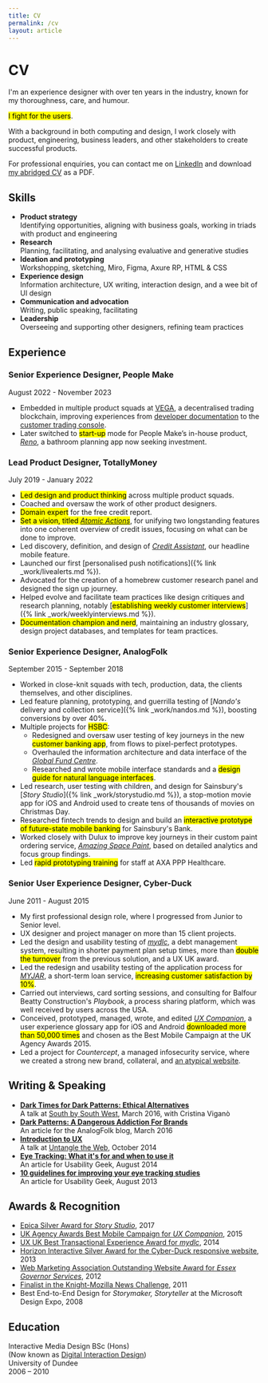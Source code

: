 ```yaml
---
title: CV
permalink: /cv
layout: article
---
```


# CV

<p class="description">I'm an experience designer with over ten years in the industry, known for my thoroughness, care, and humour.</p>

<p class="description"><mark>I fight for the users</mark>.</p>

With a background in both computing and design, I work closely with product, engineering, business leaders, and other stakeholders to create successful products.

For professional enquiries, you can contact me on [LinkedIn](http://www.linkedin.com/in/neildawson) and download [my abridged CV](Neil%20Dawson%20CV.pdf) as a PDF.

## Skills

- **Product strategy**  
Identifying opportunities, aligning with business goals, working in triads with product and engineering
- **Research**  
Planning, facilitating, and analysing evaluative and generative studies
- **Ideation and prototyping**  
Workshopping, sketching, Miro, Figma, Axure RP, HTML & CSS
- **Experience design**  
Information architecture, UX writing, interaction design, and a wee bit of UI design
- **Communication and advocation**  
Writing, public speaking, facilitating
- **Leadership**  
Overseeing and supporting other designers, refining team practices

## Experience

### Senior Experience Designer, People Make
August 2022 - November 2023

- Embedded in multiple product squads at <a href="https://vega.xyz/" target="_blank">VEGA</a>, a decentralised trading blockchain, improving experiences from <a href="https://docs.vega.xyz/" target="_blank">developer documentation</a> to the <a href="https://console.vega.xyz/" target="_blank">customer trading console</a>.
- Later switched to <mark>start-up</mark> mode for People Make’s in-house product, <a href="https://www.renovatewithreno.co.uk/" target="_blank">*Reno*</a>, a bathroom planning app now seeking investment.

### Lead Product Designer, TotallyMoney
July 2019 - January 2022

- <mark>Led design and product thinking</mark> across multiple product squads.
- Coached and oversaw the work of other product designers.
- <mark>Domain expert</mark> for the free credit report.
- <mark>Set a vision, titled <a href="/../work/eligibilityhub/#proposing-a-new-framework-for-our-product-atomic-actions"><em>Atomic Actions</em></a></mark>, for unifying two longstanding features into one coherent overview of credit issues, focusing on what can be done to improve.
- Led discovery, definition, and design of <a href="https://www.totallymoney.com/blog/credit-assistant/" target="_blank">*Credit Assistant*</a>, our headline mobile feature.
- Launched our first [personalised push notifications]({% link _work/livealerts.md %}).
- Advocated for the creation of a homebrew customer research panel and designed the sign up journey.
- Helped evolve and facilitate team practices like design critiques and research planning, notably [<mark>establishing weekly customer interviews</mark>]({% link _work/weeklyinterviews.md %}).
- <mark>Documentation champion and nerd</mark>, maintaining an industry glossary, design project databases, and templates for team practices.

### Senior Experience Designer, AnalogFolk
September 2015 - September 2018

- Worked in close-knit squads with tech, production, data, the clients themselves, and other disciplines.
- Led feature planning, prototyping, and guerrilla testing of [*Nando's* delivery and collection service]({% link _work/nandos.md %}), boosting conversions by over 40%.
- Multiple projects for <mark>HSBC</mark>:
	- Redesigned and oversaw user testing of key journeys in the new <mark>customer banking app</mark>, from flows to pixel-perfect prototypes.
	- Overhauled the information architecture and data interface of the <a href="https://www.assetmanagement.hsbc.co.uk/en/individual-investor/fund-centre" target="_blank">*Global Fund Centre*</a>.
	- Researched and wrote mobile interface standards and a <mark>design guide for natural language interfaces</mark>.
- Led research, user testing with children, and design for Sainsbury's [*Story Studio*]({% link _work/storystudio.md %}), a stop-motion movie app for iOS and Android used to create tens of thousands of movies on Christmas Day.
- Researched fintech trends to design and build an <mark>interactive prototype of future-state mobile banking</mark> for Sainsbury's Bank.
- Worked closely with Dulux to improve key journeys in their custom paint ordering service, [*Amazing Space Paint*](https://web.archive.org/web/20200920052116/https://www.analogfolk.com/work/amazing-space-paint), based on detailed analytics and focus group findings.
- Led <mark>rapid prototyping training</mark> for staff at AXA PPP Healthcare.

### Senior User Experience Designer, Cyber-Duck
June 2011 - August 2015

- My first professional design role, where I progressed from Junior to Senior level.
- UX designer and project manager on more than 15 client projects.
- Led the design and usability testing of [*mydlc*](https://web.archive.org/web/20150718071422/http://www.mydlc.co.uk/), a debt management system, resulting in shorter payment plan setup times, more than <mark>double the turnover</mark> from the previous solution, and a UX UK award.
- Led the redesign and usability testing of the application process for [*MYJAR*](https://myjar.com/), a short-term loan service, <mark>increasing customer satisfaction by 10%</mark>.
- Carried out interviews, card sorting sessions, and consulting for Balfour Beatty Construction's *Playbook*, a process sharing platform, which was well received by users across the USA.
- Conceived, prototyped, managed, wrote, and edited [*UX Companion*](http://uxcompanion.com/), a user experience glossary app for iOS and Android <mark>downloaded more than 50,000 times</mark> and chosen as the Best Mobile Campaign at the UK Agency Awards 2015.
- Led a project for *Countercept*, a managed infosecurity service, where we created a strong new brand, collateral, and <a href="https://web.archive.org/web/20160316002253/https://countercept.com/" target="_blank">an atypical website</a>.

## Writing & Speaking

- [**Dark Times for Dark Patterns: Ethical Alternatives**](http://www.slideshare.net/criviga/dark-times-for-dark-patterns-59440001)  
A talk at [South by South West](http://schedule.sxsw.com/2016/events/event_PP49272), March 2016, with Cristina Viganò
- [**Dark Patterns: A Dangerous Addiction For Brands**](http://analogfolk.com/blog/dark-patterns)  
An article for the AnalogFolk blog, March 2016
- [**Introduction to UX**](http://www.slideshare.net/neildawson/introduction-to-user-experience-40640966)  
A talk at [Untangle the Web](https://web.archive.org/web/20141024040213/https://www.meetup.com/Untangling-the-Web-London/events/211176532), October 2014
- [**Eye Tracking: What it's for and when to use it**](http://www.usabilitygeek.com/what-is-eye-tracking-when-to-use-it)  
An article for Usability Geek, August 2014
- [**10 guidelines for improving your eye tracking studies**](http://www.usabilitygeek.com/10-eye-tracking-guidelines)  
An article for Usability Geek, August 2013

## Awards & Recognition

- [Epica Silver Award for *Story Studio*](http://winners.epica-awards.com/2017/winner/68-01579-DIG/analogfolk/story-studio), 2017
- [UK Agency Awards Best Mobile Campaign for *UX Companion*](https://web.archive.org/web/20170222053834/www.ukagencyawards.com/2015-winners), 2015
- [UX UK Best Transactional Experience Award for *mydlc*](http://www.uxukawards.com/past-awards/2014-winners/), 2014
- [Horizon Interactive Silver Award for the Cyber-Duck responsive website](https://horizoninteractiveawards.com/2013/winners/winners_list_c), 2013
- [Web Marketing Association Outstanding Website Award for *Essex Governor Services*](http://www.webaward.org/winner.asp?eid=18337), 2012
- [Finalist in the Knight-Mozilla News Challenge](https://web.archive.org/web/20160102132321/https://dansinker.com/post/9588118250/knightmozilla-heads-to-berlin), 2011
- Best End-to-End Design for *Storymaker, Storyteller* at the Microsoft Design Expo, 2008

## Education

Interactive Media Design BSc (Hons)  
(Now known as [Digital Interaction Design](https://www.dundee.ac.uk/study/ug/digital-interaction-design/))  
University of Dundee  
2006 – 2010
